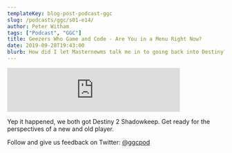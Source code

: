 ```yaml
---
templateKey: blog-post-podcast-ggc
slug: /podcasts/ggc/s01-e14/
author: Peter Witham
tags: ["Podcast", "GGC"]
title: Geezers Who Game and Code - Are You in a Menu Right Now?
date: 2019-09-28T19:43:00
blurb: How did I let Masternewms talk me in to going back into Destiny? You'll have to listen to find out.
---
```


<iframe src="https://anchor.fm/gamecode/embed/episodes/Destiny-2-Shadowkeep--Are-You-in-a-Menu-Right-Now-e63i0f" height="102" width="400" frameborder="0" scrolling="no"></iframe>

Yep it happened, we both got Destiny 2 Shadowkeep. Get ready for the perspectives of a new and old player.

Follow and give us feedback on Twitter: [@ggcpod](https://twitter.com/ggcpod)
